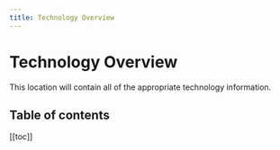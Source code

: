 ```yaml
---
title: Technology Overview
---
```




# Technology Overview

This location will contain all of the appropriate technology information.

## Table of contents

[[toc]]